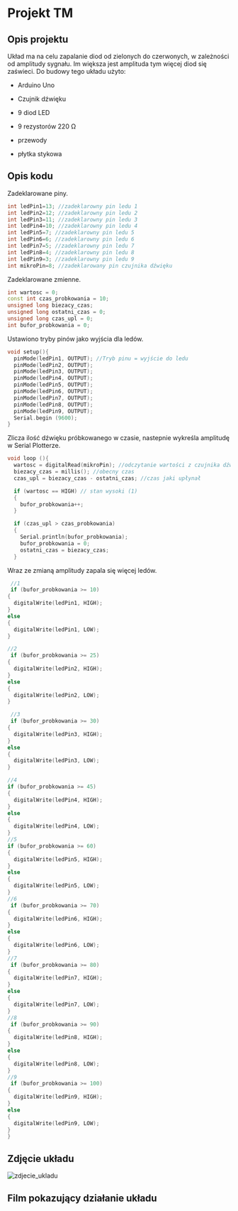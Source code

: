 # Projekt TM

## Opis projektu
Układ ma na celu zapalanie diod od zielonych do czerwonych, w zależności od amplitudy sygnału. Im większa jest amplituda tym więcej diod się zaświeci. Do budowy tego układu użyto:

* Arduino Uno

* Czujnik dźwięku

* 9 diod LED

* 9 rezystorów 220 Ω

* przewody

* płytka stykowa

## Opis kodu
Zadeklarowane piny.
```cpp
int ledPin1=13; //zadeklarowny pin ledu 1
int ledPin2=12; //zadeklarowny pin ledu 2
int ledPin3=11; //zadeklarowny pin ledu 3
int ledPin4=10; //zadeklarowny pin ledu 4
int ledPin5=7; //zadeklarowny pin ledu 5
int ledPin6=6; //zadeklarowny pin ledu 6
int ledPin7=5; //zadeklarowny pin ledu 7
int ledPin8=4; //zadeklarowny pin ledu 8
int ledPin9=3; //zadeklarowny pin ledu 9
int mikroPin=8; //zadeklarowany pin czujnika dźwięku
```
Zadeklarowane zmienne.
```cpp
int wartosc = 0; 
const int czas_probkowania = 10; 
unsigned long biezacy_czas; 
unsigned long ostatni_czas = 0; 
unsigned long czas_upl = 0; 
int bufor_probkowania = 0;
```
Ustawiono tryby pinów jako wyjścia dla ledów.
```cpp
void setup(){
  pinMode(ledPin1, OUTPUT); //Tryb pinu = wyjście do ledu
  pinMode(ledPin2, OUTPUT); 
  pinMode(ledPin3, OUTPUT);
  pinMode(ledPin4, OUTPUT);
  pinMode(ledPin5, OUTPUT);
  pinMode(ledPin6, OUTPUT);
  pinMode(ledPin7, OUTPUT);
  pinMode(ledPin8, OUTPUT);
  pinMode(ledPin9, OUTPUT);
  Serial.begin (9600); 
}
```
Zlicza ilość dźwięku próbkowanego w czasie, nastepnie wykreśla amplitudę w Serial Plotterze.
```cpp
void loop (){
  wartosc = digitalRead(mikroPin); //odczytanie wartości z czujnika dźwięku przechowywana w zmiennej
  biezacy_czas = millis(); //obecny czas
  czas_upl = biezacy_czas - ostatni_czas; //czas jaki upłynał

  if (wartosc == HIGH) // stan wysoki (1)
  {
    bufor_probkowania++;
  }

  if (czas_upl > czas_probkowania) 
  {
    Serial.println(bufor_probkowania);
    bufor_probkowania = 0;
    ostatni_czas = biezacy_czas;
  }
  ```
  Wraz ze zmianą amplitudy zapala się więcej ledów.
  ```cpp
   //1       
   if (bufor_probkowania >= 10) 
  {
    digitalWrite(ledPin1, HIGH); 
  }
  else 
  {
    digitalWrite(ledPin1, LOW);
  }

  //2
   if (bufor_probkowania >= 25) 
  {
    digitalWrite(ledPin2, HIGH);
  }
  else 
  {
    digitalWrite(ledPin2, LOW);
  }

   //3
   if (bufor_probkowania >= 30) 
  {
    digitalWrite(ledPin3, HIGH);
  }
  else 
  {
    digitalWrite(ledPin3, LOW);
  }

  //4
  if (bufor_probkowania >= 45) 
  {
    digitalWrite(ledPin4, HIGH);
  }
  else 
  {
    digitalWrite(ledPin4, LOW);
  }
 //5
 if (bufor_probkowania >= 60) 
  {
    digitalWrite(ledPin5, HIGH);
  }
  else 
  {
    digitalWrite(ledPin5, LOW);
  }
  //6
   if (bufor_probkowania >= 70) 
  {
    digitalWrite(ledPin6, HIGH);
  }
  else 
  {
    digitalWrite(ledPin6, LOW);
  }
  //7
   if (bufor_probkowania >= 80) 
  {
    digitalWrite(ledPin7, HIGH);
  }
  else 
  {
    digitalWrite(ledPin7, LOW);
  }
  //8
   if (bufor_probkowania >= 90) 
  {
    digitalWrite(ledPin8, HIGH);
  }
  else 
  {
    digitalWrite(ledPin8, LOW);
  }
  //9
   if (bufor_probkowania >= 100) 
  {
    digitalWrite(ledPin9, HIGH);
  }
  else 
  {
    digitalWrite(ledPin9, LOW);
  }
}
```
## Zdjęcie układu

![zdjecie_ukladu](zdjecie_ukladu.jpg)

## Film pokazujący działanie układu



